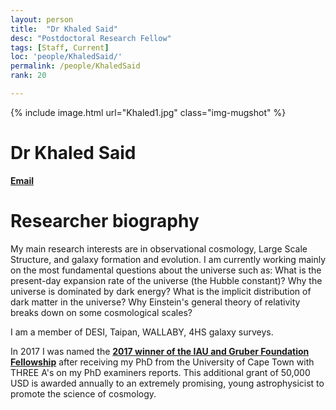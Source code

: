 ```yaml
---
layout: person
title:  "Dr Khaled Said"
desc: "Postdoctoral Research Fellow"
tags: [Staff, Current]
loc: 'people/KhaledSaid/'
permalink: /people/KhaledSaid
rank: 20

---
```

 
{% include image.html url="Khaled1.jpg" class="img-mugshot" %}

<div class="text-center" markdown="1">

# Dr Khaled Said


[**Email**](mailto:k.saidahmedsoliman@uq.edu.au)



</div>
 
# Researcher biography

My main research interests are in observational cosmology, Large Scale Structure, and galaxy formation and evolution. I am currently working mainly on the most fundamental questions about the universe such as: What is the present-day expansion rate of the universe (the Hubble constant)? Why the universe is dominated by dark energy? What is the implicit distribution of dark matter in the universe? Why Einstein's general theory of relativity breaks down on some cosmological scales?

I am a member of DESI, Taipan, WALLABY, 4HS galaxy surveys.

In 2017 I was named the [**2017 winner of the IAU and Gruber Foundation Fellowship**](https://www.iau.org/news/announcements/detail/ann17019/)  after receiving my PhD from the University of Cape Town with THREE A's on my PhD examiners reports. This additional grant of 50,000 USD is awarded annually to an extremely promising, young astrophysicist to promote the science of cosmology.
